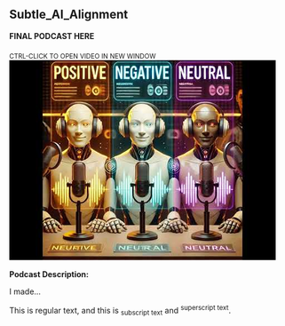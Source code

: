## Subtle_AI_Alignment

**FINAL PODCAST HERE**

<sub>CTRL-CLICK TO OPEN VIDEO IN NEW WINDOW</sub>  
[![Watch the video](./3i1.jpg)](https://www.youtube.com/watch?v=FuxUXSK8b24)

**Podcast Description:**

I made...

This is regular text, and this is <sub>subscript text</sub> and <sup>superscript text</sup>.


